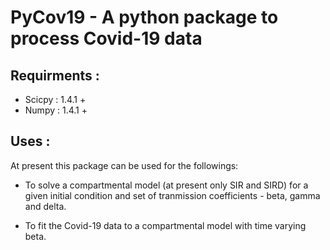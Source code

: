 # PyCov19 - A python package to process Covid-19 data

## Requirments :
-  Scicpy : 1.4.1 + 
-  Numpy : 1.4.1 +

## Uses :
  At present this package can be used for the followings:

- To solve a compartmental model (at present only SIR and SIRD) for a given 
  initial condition and set of tranmission coefficients - beta, gamma and delta.




- To fit the Covid-19 data to a compartmental model with time varying beta.  
